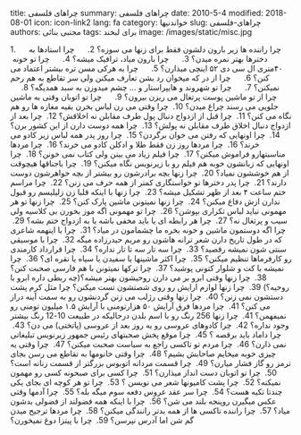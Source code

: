 title: چراهای فلسفی
summary: چراهای فلسفی
date: 2010-5-4
modified: 2018-08-01
icon:  icon-link2
lang: fa
category: خواندنیها
slug: چراهای-فلسفی
authors: مجتبی بنائی
tags: برای لبخند
image: /images/static/misc.jpg

1.      چرا راننده ها زیر بارون دلشون فقط برای زنها می سوزه؟  2.      چرا استادها به دخترها بهتر نمره میدن؟  3.      چرا بارون میاد، ترافیک میشه؟  4.      چرا تو خونه  ۴٠متری ال سی دی ۵٢ اینچی میذارن؟  5.      چرا به هرکی مسن تره بیشتر اعتماد می کنن؟  6.      چرا از در که میخوان رد بشن تعارف میکنن ولی سر تقاطع به هم رحم نمیکنن؟  7.      چرا تو شهروند و هایپراستار و ... چشم میدوزن به سبد همدیگه؟  8.      چرا از تو ماشین پوست پرتغال می ریزن بیرون؟  9.      چرا تو اتوبان وقتی به ماشین جلویی می رسند چراغ میدن؟  10.  چرا وقتی می رن لباس بخرن بقیه مغازه ها رو هم نگاه می کنن؟  11.  چرا قبل از ازدواج دنبال پول طرف مقابلن نه اخلاقش؟  12.  چرا بعد از ازدواج دنبال اخلاق طرف مقابلن نه پولش؟  13.  چرا همه دوست دارن از این کشور برن؟  14.  چرا اونهایی که رفتن می خوان برگردن؟  15.  چرا روز پدر همه لباس زیر کادو می خرند؟  16.  چرا مردها روز زن فقط طلا و ادکلن کادو می خرند؟  16.  چرا مردها مناسبتهارو فراموش میکنن؟  17.  چرا فیلم زیاد می بینن ولی کتاب نمی خونن؟  18.  چرا اونهایی که زبانشون خوبه هم فیلم رو با زیرنویس نگاه میکنن؟  19.  چرا باجناقها هیچوقت از هم خوششون نمیاد؟  20.  چرا زنها بچه برادرشون رو بیشتر از بچه خواهرشون دوست دارند؟  21.  چرا پدر دخترها تو خواستگاری کمتر از همه حرف می زنن؟  22.  چرا مراسم ختم ساعت ۴ بعد از ظهر تشکیل میشه؟  23.  چرا زنها با اینکه قلبا زن زلیلیسم رو قبول ندارن ازش دفاع میکنن؟  24.  چرا زنها نمیتونن ماشین پارک کنن؟  25.  چرا زنها تو هر مهمونی نباید لباس تکراری بپوشن؟  26.  چرا تو مهمونی اگه موز بخورن بی کلاسیه ولی سیب و پرتغال نه؟  27.  چرا هر رابطه ای یا باید مخفی باشه یا به ازدواج ختم بشه؟  29.  چرا اگه دوستمون ماشین و خونه بخره ما چشمامون در میاد؟  31.  چرا با اینهمه شاعری که در طول تاریخ دارن شعر ترانه هاشون رو مریم حیدرزاده میگه  32.  چرا با موسیقی سنتی شون نمیشه رقصید؟  33.  چرا سه تار سه تا تار نداره؟  34.  چرا قرارداد کارمندی رو کارفرماها تنظیم میکنن؟  35.  چرا اکثر ماشینها یا سفیدن یا سیاه یا نقره ای؟  36.  چرا نمیشه با کت و شلوار کتونی پوشید؟  37.  چرا ترکها نمیتونن با هم فارسی صحبت کنن؟  38.  چرا زنها وقتی ابرو بر می دارن روحیشون بهتر میشه؟(چه ربطی داره ابرو با روحیه؟)  39.  چرا زنها لوازم ارایش رو روی شصتشون تست میکنن؟ چرا مثل کرم پشت دستشون نمی زنن؟  40.  چرا زنها وقتی رژلب می زنن گردنشون رو به سمت آینه دراز می کنن؟  41.  چرا مردها فرق آرایش ۵٠ هزارتومنی با آرایش ١.۵ میلیون تومنی رو نمیفهمن؟  41.  چرا زنها 256 رنگ رو با اسم بلدن درحالیکه در طبیعت 10-12 رنگ بیشتر وجود نداره؟  42.  چرا کادوهای عروسی رو یه روز بعد از عروسی (پاتختی) می دن؟  43.  چرا داماد باید برقصه ؟  45.  چرا موقع پخش صحبتهای رئیس جمهور زیرنویس تبلیغاتی نمی ذارن؟  46.  چرا مردم تو تاکسی راجع به سیاست صحبت میکنن؟  47.  چرا وقتی یه چیزی خوبه میخایم صاحابش بشیم؟  48.  چرا وقتی خانومها به تقاطع می رسن بجای ترمز رو گاز فشار میارن؟  49.  چرا قسمت مردانه اتوبوس بزرگتر از قسمت زنانه است؟  50.  چرا تو اتوبان دست انداز میذارن؟  51.  چرا کسی برای صبحونه کسی رو مهمون نمیکنه؟  52.  چرا پشت کامیونها شعر می نویسن ؟  53.  چرا تو هر کوچه ای بجای یکی چندتا تکیه هست؟  54.  چرا سر عقد عروس دفعه سوم میگه بله؟  55.  چرا آدمها وقتی عکس میگیرن روپنجه بلند می شن؟  56.  چرا با اینکه همه فضولند از فضولی بدشون میاد؟  57.  چرا راننده تاکسی ها از همه بدتر رانندگی میکنن؟  58.  چرا مردها ترجیح میدن گم شن اما آدرس نپرسن؟  59.  چرا با پیتزا دوغ نمیخورن؟